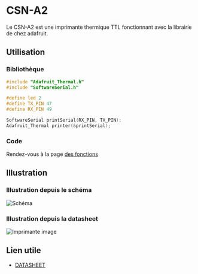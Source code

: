 # CSN-A2 <Badge type="tip" text="^1.1.35-beta" />
Le CSN-A2 est une imprimante thermique TTL fonctionnant avec la librairie de chez adafruit.

## Utilisation
### Bibliothèque
```c++
#include "Adafruit_Thermal.h"
#include "SoftwareSerial.h"

#define led 2
#define TX_PIN 47
#define RX_PIN 49

SoftwareSerial printSerial(RX_PIN, TX_PIN);
Adafruit_Thermal printer(&printSerial);
```

### Code
Rendez-vous à la page [des fonctions](/functions/imprimante)

## Illustration
### Illustration depuis le schéma
![Schéma](http://src.ks-infinite.fr/bras/Capture%20d'%C3%A9cran%202024-05-11%20162033.png)
### Illustration depuis la datasheet
![Imprimante image](http://src.ks-infinite.fr/bras/Capture%20d'%C3%A9cran%202024-05-11%20161728.png)

## Lien utile
- [DATASHEET](http://src.ks-infinite.fr/bras/stone-hmi-Instruction-Sets-V2.5RC-20240105-datasheet.pdf)